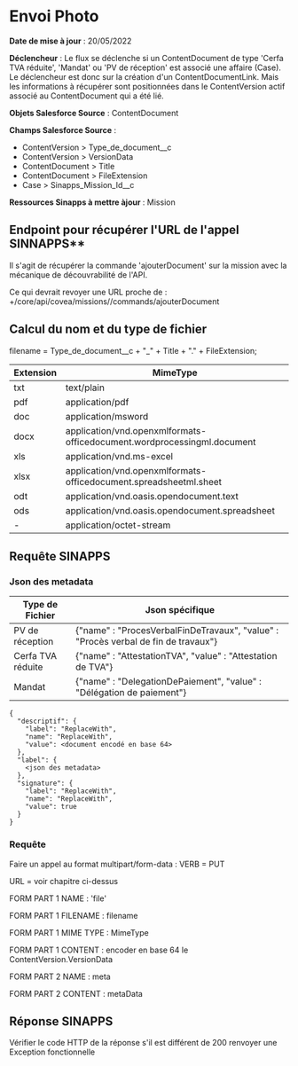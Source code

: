 #  Envoi Photo
**Date de mise à jour** : 20/05/2022

**Déclencheur** : Le flux se déclenche si un ContentDocument de type 'Cerfa TVA réduite', 'Mandat' ou 'PV de réception' est associé une affaire (Case).
Le déclencheur est donc sur la création d'un ContentDocumentLink. Mais les informations à récupérer sont positionnées dans le ContentVersion actif associé au ContentDocument qui a été lié.

**Objets Salesforce Source** : ContentDocument

**Champs Salesforce Source** : 
- ContentVersion > Type_de_document__c
- ContentVersion > VersionData
- ContentDocument > Title
- ContentDocument > FileExtension
- Case > Sinapps_Mission_Id__c

**Ressources Sinapps à mettre àjour** : Mission

## Endpoint pour récupérer l'URL de l'appel SINNAPPS** 
Il s'agit de récupérer la commande 'ajouterDocument' sur la mission avec la mécanique de découvrabilité de l'API.

Ce qui devrait revoyer une URL proche de : <baseUrl>+/core/api/covea/missions/<missionId>/commands/ajouterDocument

## Calcul du nom et du type de fichier

filename = Type_de_document__c + "_" + Title + "." + FileExtension;

| Extension | MimeType |
|-----------|----------|
| txt | text/plain |
| pdf | application/pdf |
| doc | application/msword |
| docx | application/vnd.openxmlformats-officedocument.wordprocessingml.document |
| xls | application/vnd.ms-excel |
| xlsx | application/vnd.openxmlformats-officedocument.spreadsheetml.sheet |
| odt | application/vnd.oasis.opendocument.text |
| ods | application/vnd.oasis.opendocument.spreadsheet |
| - | application/octet-stream|

## Requête SINAPPS



 ### Json des metadata

| Type de Fichier | Json spécifique|
|-----------|----------|
| PV de réception | {"name" : "ProcesVerbalFinDeTravaux", "value" : "Procès verbal de fin de travaux"} |
| Cerfa TVA réduite | {"name" : "AttestationTVA", "value" : "Attestation de TVA"} |
| Mandat | {"name" : "DelegationDePaiement", "value" : "Délégation de paiement"} |

```
{
  "descriptif": {
    "label": "ReplaceWith",
    "name": "ReplaceWith",
    "value": <document encodé en base 64>
  },
  "label": {
    <json des metadata>
  },
  "signature": {
    "label": "ReplaceWith",
    "name": "ReplaceWith",
    "value": true
  }
}
```

 ### Requête

Faire un appel au format multipart/form-data :
VERB = PUT

URL = voir chapitre ci-dessus

FORM PART 1 NAME  : 'file'

FORM PART 1 FILENAME  : filename

FORM PART 1 MIME TYPE : MimeType

FORM PART 1 CONTENT  : encoder en base 64 le ContentVersion.VersionData

FORM PART 2 NAME  : meta

FORM PART 2 CONTENT  : metaData


## Réponse SINAPPS
Vérifier le code HTTP de la réponse s'il est différent de 200 renvoyer une Exception fonctionnelle
